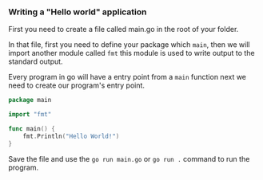 ### Writing a "Hello world" application

First you need to create a file called main.go in the root of your folder.

In that file, first you need to define your package which `main`, then we will import another module called `fmt` this module is used to write output to the standard output.

Every program in go will have a entry point from a `main` function next we need to create our program's entry point.

```go
package main

import "fmt"

func main() {
    fmt.Println("Hello World!")
}
```

Save the file and use the `go run main.go` or `go run .` command to run the program.

